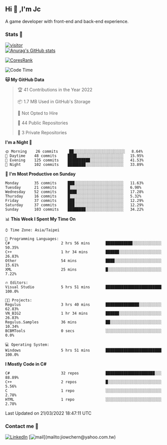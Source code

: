 ## Hi 👋 ,I'm Jc  

A game developer with front-end and back-end experience.  

### Stats  📝
[![visitor](https://visitor-badge.glitch.me/badge?page_id=jiowchern.jiowchern&style=flat-square&color=0088cc)](https://visitor-badge.glitch.me/badge?page_id=jiowchern.jiowchern&style=flat-square&color=0088cc)  
[![Anurag's GitHub stats](https://github-readme-stats.vercel.app/api?username=jiowchern&count_private=true&&show_icons=true)](https://github.com/anuraghazra/github-readme-stats)  
<!-- [![trophy](https://github-profile-trophy.vercel.app/?username=jiowchern)](https://github.com/ryo-ma/github-profile-trophy)   -->
[![CoresRank](https://cr-ss-service.azurewebsites.net/api/ScreenShot?widget=summary&username=jiowchern)](https://cr-ss-service.azurewebsites.net/api/ScreenShot?widget=summary&username=jiowchern)


<!--START_SECTION:waka-->
![Code Time](http://img.shields.io/badge/Code%20Time-224%20hrs%2040%20mins-blue)

**🐱 My GitHub Data** 

> 🏆 41 Contributions in the Year 2022
 > 
> 📦 1.7 MB Used in GitHub's Storage 
 > 
> 🚫 Not Opted to Hire
 > 
> 📜 44 Public Repositories 
 > 
> 🔑 3 Private Repositories  
 > 
**I'm a Night 🦉** 

```text
🌞 Morning    26 commits     ██░░░░░░░░░░░░░░░░░░░░░░░   8.64% 
🌆 Daytime    48 commits     ████░░░░░░░░░░░░░░░░░░░░░   15.95% 
🌃 Evening    125 commits    ██████████░░░░░░░░░░░░░░░   41.53% 
🌙 Night      102 commits    ████████░░░░░░░░░░░░░░░░░   33.89%

```
📅 **I'm Most Productive on Sunday** 

```text
Monday       35 commits     ███░░░░░░░░░░░░░░░░░░░░░░   11.63% 
Tuesday      21 commits     █░░░░░░░░░░░░░░░░░░░░░░░░   6.98% 
Wednesday    52 commits     ████░░░░░░░░░░░░░░░░░░░░░   17.28% 
Thursday     16 commits     █░░░░░░░░░░░░░░░░░░░░░░░░   5.32% 
Friday       37 commits     ███░░░░░░░░░░░░░░░░░░░░░░   12.29% 
Saturday     37 commits     ███░░░░░░░░░░░░░░░░░░░░░░   12.29% 
Sunday       103 commits    ████████░░░░░░░░░░░░░░░░░   34.22%

```


📊 **This Week I Spent My Time On** 

```text
⌚︎ Time Zone: Asia/Taipei

💬 Programming Languages: 
C#                       2 hrs 56 mins       ████████████░░░░░░░░░░░░░   50.35% 
C++                      1 hr 34 mins        ██████░░░░░░░░░░░░░░░░░░░   26.83% 
Other                    54 mins             ████░░░░░░░░░░░░░░░░░░░░░   15.61% 
XML                      25 mins             █░░░░░░░░░░░░░░░░░░░░░░░░   7.22%

🔥 Editors: 
Visual Studio            5 hrs 51 mins       █████████████████████████   100.0%

🐱‍💻 Projects: 
Regulus                  3 hrs 40 mins       ███████████████░░░░░░░░░░   62.83% 
VN_BIG2                  1 hr 34 mins        ██████░░░░░░░░░░░░░░░░░░░   26.83% 
Regulus.Samples          36 mins             ██░░░░░░░░░░░░░░░░░░░░░░░   10.34% 
BCBMTools                0 secs              ░░░░░░░░░░░░░░░░░░░░░░░░░   0.0%

💻 Operating System: 
Windows                  5 hrs 51 mins       █████████████████████████   100.0%

```

**I Mostly Code in C#** 

```text
C#                       32 repos            ██████████████████████░░░   88.89% 
C++                      2 repos             █░░░░░░░░░░░░░░░░░░░░░░░░   5.56% 
C                        1 repo              ░░░░░░░░░░░░░░░░░░░░░░░░░   2.78% 
HTML                     1 repo              ░░░░░░░░░░░░░░░░░░░░░░░░░   2.78%

```



 Last Updated on 21/03/2022 18:47:11 UTC
<!--END_SECTION:waka-->



### Contact me 💬
[![LinkedIn](https://img.shields.io/badge/-JiowchernChen-0077B5?style==flat-square&logo=LinkedIn&logoColor=white)](https://www.linkedin.com/in/jiowchern-chen-4aaa90b7/) [![mail](https://img.shields.io/badge/-jiowchern%40yahoo.com.tw-blueviolet?style=flat-square&logo=yahoo!)](mailto:jiowchern@yahoo.com.tw)    

<!-- [![Linkedin Badge](https://img.shields.io/badge/-LinkedIn-blue?style=flat-square&logo=Linkedin&logoColor=white&link=https://www.linkedin.com/in/jiowchern-chen-4aaa90b7/)](https://www.linkedin.com/in/jiowchern-chen-4aaa90b7/) -->


<!--
**jiowchern/jiowchern** is a ✨ _special_ ✨ repository because its `README.md` (this file) appears on your GitHub profile.

Here are some ideas to get you started:

- 🔭 I’m currently working on ...
- 🌱 I’m currently learning ...
- 👯 I’m looking to collaborate on ...
- 🤔 I’m looking for help with ...
- 💬 Ask me about ...
- 📫 How to reach me: ...
- 😄 Pronouns: ...
- ⚡ Fun fact: ...
-->
